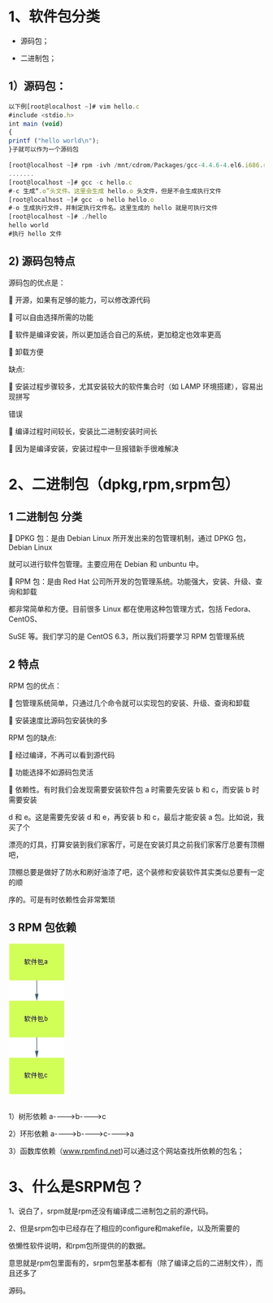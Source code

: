 # 1、软件包分类

- 源码包；

- 二进制包；

## 1）源码包：

```javascript
以下例[root@localhost ~]# vim hello.c
#include <stdio.h>
int main (void)
{
printf ("hello world\n");
}子就可以作为一个源码包
```



```javascript
[root@localhost ~]# rpm -ivh /mnt/cdrom/Packages/gcc-4.4.6-4.el6.i686.rpm
.......
[root@localhost ~]# gcc -c hello.c
#-c 生成“.o”头文件。这里会生成 hello.o 头文件，但是不会生成执行文件
[root@localhost ~]# gcc -o hello hello.o
#-o 生成执行文件，并制定执行文件名。这里生成的 hello 就是可执行文件
[root@localhost ~]# ./hello
hello world
#执行 hello 文件
```

## 2) 源码包特点


源码包的优点是：


 开源，如果有足够的能力，可以修改源代码


 可以自由选择所需的功能


 软件是编译安装，所以更加适合自己的系统，更加稳定也效率更高





 卸载方便


缺点:


 安装过程步骤较多，尤其安装较大的软件集合时（如 LAMP 环境搭建），容易出现拼写


错误


 编译过程时间较长，安装比二进制安装时间长


 因为是编译安装，安装过程中一旦报错新手很难解决



# 2、二进制包（dpkg,rpm,srpm包）


## 1 二进制包 分类


 DPKG 包：是由 Debian Linux 所开发出来的包管理机制，通过 DPKG 包，Debian Linux


就可以进行软件包管理。主要应用在 Debian 和 unbuntu 中。


 RPM 包：是由 Red Hat 公司所开发的包管理系统。功能强大，安装、升级、查询和卸载


都非常简单和方便。目前很多 Linux 都在使用这种包管理方式，包括 Fedora、CentOS、


SuSE 等。我们学习的是 CentOS 6.3，所以我们将要学习 RPM 包管理系统


## 2 特点


RPM 包的优点：


 包管理系统简单，只通过几个命令就可以实现包的安装、升级、查询和卸载


 安装速度比源码包安装快的多


RPM 包的缺点:


 经过编译，不再可以看到源代码


 功能选择不如源码包灵活


 依赖性。有时我们会发现需要安装软件包 a 时需要先安装 b 和 c，而安装 b 时需要安装


d 和 e。这是需要先安装 d 和 e，再安装 b 和 c，最后才能安装 a 包。比如说，我买了个


漂亮的灯具，打算安装到我们家客厅，可是在安装灯具之前我们家客厅总要有顶棚吧，


顶棚总要是做好了防水和刷好油漆了吧，这个装修和安装软件其实类似总要有一定的顺


序的。可是有时依赖性会非常繁琐


## 3 RPM 包依赖



![](images/WEBRESOURCE130e5b0155a91e779cedbd4c3a821159截图.png)

## 


1）树形依赖 a---->b---->c


2）环形依赖 a---->b---->c---->a


3）函数库依赖（www.rpmfind.net)可以通过这个网站查找所依赖的包名；



# 3、什么是SRPM包？

1、说白了，srpm就是rpm还没有编译成二进制包之前的源代码。

2、但是srpm包中已经存在了相应的configure和makefile，以及所需要的

依懒性软件说明，和rpm包所提供的的数据。

意思就是rpm包里面有的，srpm包里基本都有（除了编译之后的二进制文件），而且还多了

源码。

















